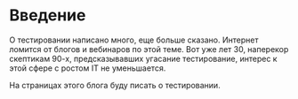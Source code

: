 # Введение

О тестировании написано много, еще больше сказано. Интернет ломится от блогов и вебинаров по этой теме. Вот уже лет 30, наперекор скептикам 90-х, предсказывавших угасание тестирование, интерес к этой сфере с ростом IT не уменьшается.

На страницах этого блога буду писать о тестировании.
